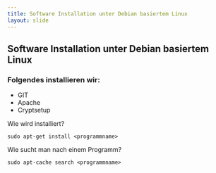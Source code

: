 ```yaml
---
title: Software Installation unter Debian basiertem Linux
layout: slide
---
```


## Software Installation unter Debian basiertem Linux

### Folgendes installieren wir:

- GIT
- Apache
- Cryptsetup

Wie wird installiert?

```sudo apt-get install <programmname>```

Wie sucht man nach einem Programm?

```sudo apt-cache search <programmname>```
